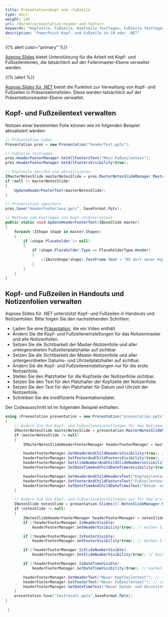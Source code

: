 ```yaml
---
title: Präsentationskopf und -fußzeile
type: docs
weight: 140
url: /de/net/presentation-header-and-footer/
keywords: "Kopfzeile, Fußzeile, Kopfzeile festlegen, Fußzeile festlegen, Kopf- und Fußzeile festlegen, PowerPoint-Präsentation, C#, Csharp, Aspose.Slides für .NET"
description: "PowerPoint Kopf- und Fußzeile in C# oder .NET"
---
```


{{% alert color="primary" %}} 

[Aspose.Slides](/slides/de/net/) bietet Unterstützung für die Arbeit mit Kopf- und Fußzeilentexten, die tatsächlich auf der Folienmaster-Ebene verwaltet werden.

{{% /alert %}} 

[Aspose.Slides für .NET](/slides/de/net/) bietet die Funktion zur Verwaltung von Kopf- und Fußzeilen in Präsentationsfolien. Diese werden tatsächlich auf der Präsentationsmaster-Ebene verwaltet.
## **Kopf- und Fußzeilentext verwalten**
Notizen einer bestimmten Folie können wie im folgenden Beispiel aktualisiert werden:

```c#
// Präsentation laden
Presentation pres = new Presentation("headerTest.pptx");

// Fußzeile festlegen
pres.HeaderFooterManager.SetAllFootersText("Mein Fußzeilentext");
pres.HeaderFooterManager.SetAllFootersVisibility(true);

// Kopfzeile abrufen und aktualisieren
IMasterNotesSlide masterNotesSlide = pres.MasterNotesSlideManager.MasterNotesSlide;
if (null != masterNotesSlide)
{
	UpdateHeaderFooterText(masterNotesSlide);
}

// Präsentation speichern
pres.Save("HeaderFooterJava.pptx", SaveFormat.Pptx);
```



```c#
// Methode zum Festlegen von Kopf-/Fußzeilentext
public static void UpdateHeaderFooterText(IBaseSlide master)
{
    foreach (IShape shape in master.Shapes)
    {
        if (shape.Placeholder != null)
        {
            if (shape.Placeholder.Type == PlaceholderType.Header)
            {
                ((IAutoShape)shape).TextFrame.Text = "HI dort neuer Kopf";
            }
        }
    }
}
```




## **Kopf- und Fußzeilen in Handouts und Notizenfolien verwalten**
Aspose.Slides für .NET unterstützt Kopf- und Fußzeilen in Handouts und Notizenfolien. Bitte folgen Sie den nachstehenden Schritten:

- Laden Sie eine [Präsentation](https://reference.aspose.com/slides/net/aspose.slides/presentation), die ein Video enthält.
- Ändern Sie die Kopf- und Fußzeileneinstellungen für das Notizenmaster und alle Notizenfolien.
- Setzen Sie die Sichtbarkeit der Master-Notizenfolie und aller untergeordneten Fußzeilenplatzhalter auf sichtbar.
- Setzen Sie die Sichtbarkeit der Master-Notizenfolie und aller untergeordneten Datums- und Uhrzeitplatzhalter auf sichtbar.
- Ändern Sie die Kopf- und Fußzeileneinstellungen nur für die erste Notizenfolie.
- Stellen Sie den Platzhalter für die Kopfzeile der Notizenfolie sichtbar.
- Setzen Sie den Text für den Platzhalter der Kopfzeile der Notizenfolie.
- Setzen Sie den Text für den Platzhalter für Datum und Uhrzeit der Notizenfolie.
- Schreiben Sie die modifizierte Präsentationsdatei.

Der Codeausschnitt ist im folgenden Beispiel enthalten.

```c#
using (Presentation presentation = new Presentation("presentation.pptx"))
{
	// Ändern Sie die Kopf- und Fußzeileneinstellungen für das Notizenmaster und alle Notizenfolien
	IMasterNotesSlide masterNotesSlide = presentation.MasterNotesSlideManager.MasterNotesSlide;
	if (masterNotesSlide != null)
	{
		IMasterNotesSlideHeaderFooterManager headerFooterManager = masterNotesSlide.HeaderFooterManager;

		headerFooterManager.SetHeaderAndChildHeadersVisibility(true); // machen Sie die Master-Notizenfolie und alle untergeordneten Fußzeilenplatzhalter sichtbar
		headerFooterManager.SetFooterAndChildFootersVisibility(true); // machen Sie die Master-Notizenfolie und alle untergeordneten Kopfzeilenplatzhalter sichtbar
		headerFooterManager.SetSlideNumberAndChildSlideNumbersVisibility(true); // machen Sie die Master-Notizenfolie und alle untergeordneten Foliennummernplatzhalter sichtbar
		headerFooterManager.SetDateTimeAndChildDateTimesVisibility(true); // machen Sie die Master-Notizenfolie und alle untergeordneten Datums- und Uhrzeitplatzhalter sichtbar

		headerFooterManager.SetHeaderAndChildHeadersText("Kopfzeilentext"); // setzen Sie den Text für die Master-Notizenfolie und alle untergeordneten Kopfzeilenplatzhalter
		headerFooterManager.SetFooterAndChildFootersText("Fußzeilentext"); // setzen Sie den Text für die Master-Notizenfolie und alle untergeordneten Fußzeilenplatzhalter
		headerFooterManager.SetDateTimeAndChildDateTimesText("Datum- und Uhrzeittext"); // setzen Sie den Text für die Master-Notizenfolie und alle untergeordneten Datums- und Uhrzeitplatzhalter
	}

	// Ändern Sie die Kopf- und Fußzeileneinstellungen nur für die erste Notizenfolie
	INotesSlide notesSlide = presentation.Slides[0].NotesSlideManager.NotesSlide;
	if (notesSlide != null)
	{
		INotesSlideHeaderFooterManager headerFooterManager = notesSlide.HeaderFooterManager;
		if (!headerFooterManager.IsHeaderVisible)
			headerFooterManager.SetHeaderVisibility(true); // machen Sie diesen Kopfzeilenplatzhalter der Notizenfolie sichtbar

		if (!headerFooterManager.IsFooterVisible)
			headerFooterManager.SetFooterVisibility(true); // machen Sie diesen Fußzeilenplatzhalter der Notizenfolie sichtbar

		if (!headerFooterManager.IsSlideNumberVisible)
			headerFooterManager.SetSlideNumberVisibility(true); // machen Sie diesen Foliennummernplatzhalter der Notizenfolie sichtbar

		if (!headerFooterManager.IsDateTimeVisible)
			headerFooterManager.SetDateTimeVisibility(true); // machen Sie diesen Datums- und Uhrzeitplatzhalter der Notizenfolie sichtbar

		headerFooterManager.SetHeaderText("Neuer Kopfzeilentext"); // setzen Sie den Text für den Platzhalter der Kopfzeile der Notizenfolie
		headerFooterManager.SetFooterText("Neuer Fußzeilentext"); // setzen Sie den Text für den Platzhalter der Fußzeile der Notizenfolie
		headerFooterManager.SetDateTimeText("Neuer Datum- und Uhrzeittext"); // setzen Sie den Text für den Platzhalter für Datum und Uhrzeit der Notizenfolie
	}
	presentation.Save("testresult.pptx",SaveFormat.Pptx);
}
		
 }
```